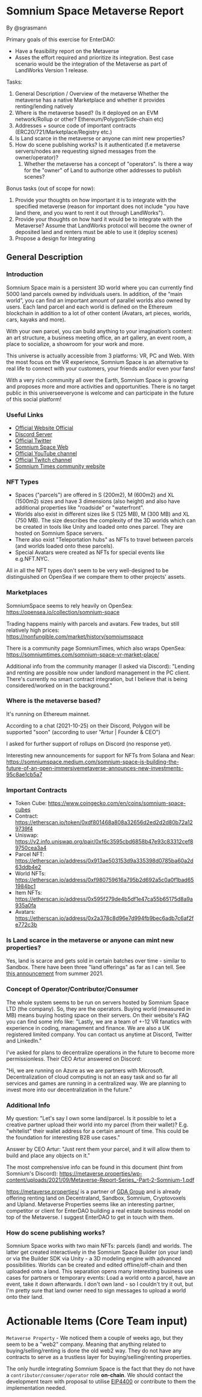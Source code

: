 # Somnium Space Metaverse Report

By @sgrasmann

Primary goals of this exercise for EnterDAO:

- Have a feasibility report on the Metaverse
- Asses the effort required and prioritize its integration. Best case scenario would be the integration of the Metaverse
  as part of LandWorks Version 1 release.

Tasks:

1. General Description / Overview of the metaverse Whether the metaverse has a native Marketplace and whether it
   provides renting/lending natively
2. Where is the metaverse based? (Is it deployed on an EVM network/Rollup or other? Ethereum/Polygon/Side-chain etc)
3. Addresses + source code of important contracts
   (ERC20/721/Marketplace/Registry etc.)
4. Is Land scarce in the metaverse or anyone can mint new properties?
5. How do scene publishing works? Is it authenticated (f.e metaverse servers/nodes are requesting signed messages from
   the owner/operator)?
    1. Whether the metaverse has a concept of "operators". Is there a way for the "owner" of Land to authorize other
       addresses to publish scenes?

Bonus tasks (out of scope for now):

1. Provide your thoughts on how important it is to integrate with the specified metaverse (reason for important does not
   include "you have land there, and you want to rent it out through LandWorks").
2. Provide your thoughts on how hard it would be to integrate with the Metaverse? Assume that LandWorks protocol will
   become the owner of deposited land and renters must be able to use it (deploy scenes)
3. Propose a design for Integrating

## General Description

### Introduction

Somnium Space main is a persistent 3D world where you can currently find 5000 land parcels owned by individuals users.
In addition, of the “main world”, you can find an important amount of parallel worlds also owned by users. Each land
parcel and each world is defined on the Ethereum blockchain in addition to a lot of other content (Avatars, art pieces,
worlds, cars, kayaks and more).

With your own parcel, you can build anything to your imagination’s content: an art structure, a business meeting office,
an art gallery, an event room, a place to socialize, a showroom for your work and more.

This universe is actually accessible from 3 platforms: VR, PC and Web. With the most focus on the VR experience, Somnium
Space is an alternative to real life to connect with your customers, your friends and/or even your fans!

With a very rich community all over the Earth, Somnium Space is growing and proposes more and more activities and
opportunities. There is no target public in this universeeveryone is welcome and can participate in the future of this
social platform!

### Useful Links

- [Official Website Official](https://somniumspace.com/)
- [Discord Server](https://discord.com/invite/somniumspace)
- [Official Twitter](https://twitter.com/somniumspace)
- [Somnium Space Web](https://somniumspace.com/parcel/)
- [Official YouTube channel](https://www.youtube.com/channel/UCabT6LiDZv4cXQRPDwY1-DA)
- [Official Twitch channel](https://www.twitch.tv/somniumspace)
- [Somnium Times community website](https://somniumtimes.com/)

### NFT Types

- Spaces ("parcels") are offered in S (200m2), M (600m2) and XL (1500m2) sizes and have 3 dimensions (also height) and
  also have additional properties like "roadside" or "waterfront".
- Worlds also exist in different sizes like S (125 MB), M (300 MB) and XL (750 MB). The size describes the complexity of
  the 3D worlds which can be created in tools like Unity and loaded onto ones parcel. They are hosted on Somnium Space
  servers.
- There also exist "Teleportation hubs" as NFTs to travel between parcels (and worlds loaded onto these parcels).
- Special Avatars were created as NFTs for special events like e.g.NFT.NYC.

All in all the NFT types don't seem to be very well-designed to be distinguished on OpenSea if we compare them to other
projects' assets.

### Marketplaces

SomniumSpace seems to rely heavily on OpenSea: https://opensea.io/collection/somnium-space

Trading happens mainly with parcels and avatars. Few trades, but still relatively high
prices: https://nonfungible.com/market/history/somniumspace

There is a community page SomniumTimes, which also wraps
OpenSea: https://somniumtimes.com/somnium-space-vr-market-place/

Additional info from the community manager (I asked via Discord):
"Lending and renting are possible now under landlord management in the PC client. There's currently no smart contract
integration, but I believe that is being considered/worked on in the background."

### Where is the metaverse based?

It's running on Ethereum mainnet.

According to a chat (2021-10-25) on their Discord, Polygon will be supported "soon"
(according to user "Artur | Founder & CEO")

I asked for further support of rollups on Discord (no response yet).

Interesting new announcements for support for NFTs from Solana and Near:
https://somniumspace.medium.com/somnium-space-is-building-the-future-of-an-open-immersivemetaverse-announces-new-investments-95c8ae1cb5a7

### Important Contracts

- Token Cube: https://www.coingecko.com/en/coins/somnium-space-cubes
- Contract: https://etherscan.io/token/0xdf801468a808a32656d2ed2d2d80b72a129739f4
- Uniswap: https://v2.info.uniswap.org/pair/0xf6c3595cbd6858b47e93c83312cef89750cea3a4
- Parcel NFT: https://etherscan.io/address/0x913ae503153d9a335398d0785ba60a2d63ddb4e2
- World NFTs: https://etherscan.io/address/0xf980759616a795b2d692a5c0a0f1bad651984bc1
- Item NFTs: https://etherscan.io/address/0x595f279de4b5df1e47ca55b65175d8a9a935a0fa
- Avatars: https://etherscan.io/address/0x2a378c8d96e7d994fb9bec6adb7c6af2fe772c3b

### Is Land scarce in the metaverse or anyone can mint new properties?

Yes, land is scarce and gets sold in certain batches over time - similar to Sandbox. There have been three "land
offerings" as far as I can tell.
See [this announcement](https://somniumspace.medium.com/%EF%B8%8Froad-2-tlo-auction-dates-creators-fund-buildersdk-%EF%B8%8F-live-worlds-sdk-technical-e4e1021e3c1e)
from summer 2021.

### Concept of Operator/Contributor/Consumer

The whole system seems to be run on servers hosted by Somnium Space LTD (the company). So, they are the operators.
Buying world (measured in MB) means buying hosting space on their servers. On their website's FAQ you can find some info
like: "Lastly, we are a team of +-12 VR fanatics with experience in coding, management and finance. We are also a UK
registered limited company. You can contact us anytime at Discord, Twitter and LinkedIn."

I've asked for plans to decentralize operations in the future to become more permissionless. Their CEO Artur answered on
Discord:

"Hi, we are running on Azure as we are partners with Microsoft. Decentralization of cloud computing is not an easy task
and so far all services and games are running in a centralized way. We are planning to invest more into our
decentralization in the future."

### Additional Info

My question: "Let's say I own some land/parcel. Is it possible to let a creative partner upload their world into my
parcel (from their wallet)? E.g. "whitelist" their wallet address for a certain amount of time. This could be the
foundation for interesting B2B use cases."

Answer by CEO Artur:
"Just rent them your parcel, and it will allow them to build and place any objects on it."

The most comprehensive info can be found in this document (hint from Somnium's Discord):
https://metaverse.properties/wp-content/uploads/2021/09/Metaverse-Report-Series_-Part-2-Somnium-1.pdf

https://metaverse.properties/ is a partner of [GDA Group](https://gda.group/) and is already offering renting land on
Decentraland, Sandbox, Somnium, Cryptovoxels and Upland. Metaverse Properties seems like an interesting partner,
competitor or client for EnterDAO building a real estate business model on top of the Metaverse. I suggest EnterDAO to
get in touch with them.

### How do scene publishing works?

Somnium Space works with two main NFTs: parcels (land) and worlds. The latter get created interactively in the Somnium
Space Builder (on your land) or via the Builder SDK via Unity - a 3D modeling engine with advanced possibilities. Worlds
can be created and edited offline/off-chain and then uploaded onto a land. This separation opens many interesting
business use cases for partners or temporary events: Load a world onto a parcel, have an event, take it down afterwards.
I don't own land - so I couldn't try it out, but I'm pretty sure that land owner need to sign messages to upload a world
onto their land.

# Actionable Items (Core Team input)

`Metaverse Property` - We noticed them a couple of weeks ago, but they seem to be a "web2" company. Meaning that
anything related to buying/selling/renting is done the old web2 way. They do not have any contracts to serve as a
trustless layer for buying/selling/renting properties.

The only hurdle integrating Somnium Space is the fact that they do not have a `contributor/consumer/operator` role **on-chain**. We should contact the development team with proposal to
utilise [EIP4400](https://ethereum-magicians.org/t/erc-4400-erc721consumer-extension/7371) or contribute to them the
implementation needed.
